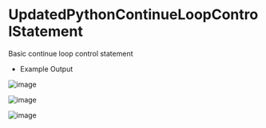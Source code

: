 # UpdatedPythonContinueLoopControlStatement
Basic continue loop control statement

- Example Output

![image](https://user-images.githubusercontent.com/97081479/174654871-c0c56b84-7add-4b98-aa8a-3980f638d7c3.png)

![image](https://user-images.githubusercontent.com/97081479/174654927-2b2480ce-8466-4e36-ab7d-ce93c40dafa4.png)

![image](https://user-images.githubusercontent.com/97081479/174654995-50418324-83d6-42d8-b680-3fa233f686b4.png)

